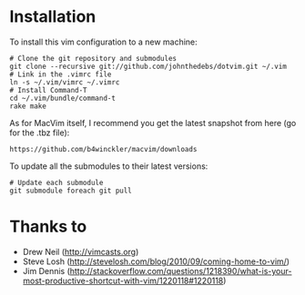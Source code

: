 Installation
============

To install this vim configuration to a new machine:

    # Clone the git repository and submodules
    git clone --recursive git://github.com/johnthedebs/dotvim.git ~/.vim
    # Link in the .vimrc file
    ln -s ~/.vim/vimrc ~/.vimrc
    # Install Command-T
    cd ~/.vim/bundle/command-t
    rake make

As for MacVim itself, I recommend you get the latest snapshot from here (go for the .tbz file):

    https://github.com/b4winckler/macvim/downloads

To update all the submodules to their latest versions:

    # Update each submodule
    git submodule foreach git pull

Thanks to
=========

* Drew Neil (http://vimcasts.org)
* Steve Losh (http://stevelosh.com/blog/2010/09/coming-home-to-vim/)
* Jim Dennis (http://stackoverflow.com/questions/1218390/what-is-your-most-productive-shortcut-with-vim/1220118#1220118)
